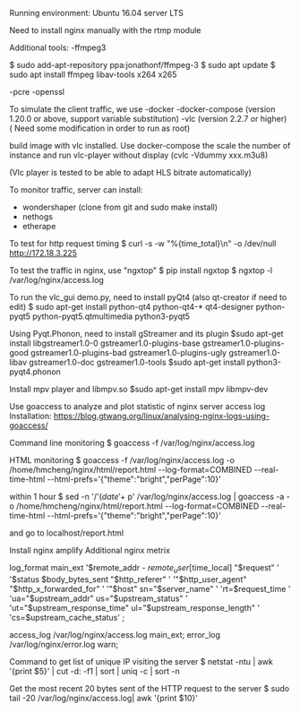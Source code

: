 Running environment: Ubuntu 16.04 server LTS

Need to install nginx manually with the rtmp module

Additional tools:
-ffmpeg3

$ sudo add-apt-repository ppa:jonathonf/ffmpeg-3
$ sudo apt update
$ sudo apt install ffmpeg libav-tools x264 x265

-pcre
-openssl

To simulate the client traffic, 
we use
-docker
-docker-compose (version 1.20.0 or above, support variable substitution)
-vlc (version 2.2.7 or higher) ( Need some modification in order to run as root)

build image with vlc installed.
Use docker-compose the scale the number of instance
and run vlc-player without display (cvlc -Vdummy xxx.m3u8)

(Vlc player is tested to be able to adapt HLS bitrate automatically)

To monitor traffic, server can install:
- wondershaper (clone from git and sudo make install)
- nethogs 
- etherape

To test for http request timing
$ curl -s -w "%{time_total}\n" -o /dev/null http://172.18.3.225

To test the traffic in nginx, use "ngxtop"
$ pip install ngxtop
$ ngxtop -l /var/log/nginx/access.log

To run the vlc_gui demo.py, need to install pyQt4 (also qt-creator if need to edit)
$ sudo apt-get install python-qt4 python-qt4-* qt4-designer python-pyqt5 python-pyqt5.qtmultimedia python3-pyqt5

Using Pyqt.Phonon, need to install gStreamer and its plugin
$sudo apt-get install libgstreamer1.0-0 gstreamer1.0-plugins-base gstreamer1.0-plugins-good gstreamer1.0-plugins-bad gstreamer1.0-plugins-ugly gstreamer1.0-libav gstreamer1.0-doc gstreamer1.0-tools
$sudo apt-get install python3-pyqt4.phonon

Install mpv player and libmpv.so
$sudo apt-get install mpv libmpv-dev

Use goaccess to analyze and plot statistic of nginx server access log
Installation: https://blog.gtwang.org/linux/analysing-nginx-logs-using-goaccess/

Command line monitoring
$ goaccess -f /var/log/nginx/access.log

HTML monitoring
$ goaccess -f /var/log/nginx/access.log -o /home/hmcheng/nginx/html/report.html --log-format=COMBINED --real-time-html --html-prefs='{"theme":"bright","perPage":10}' 

within 1 hour
$ sed -n '/'$(date '+%d\/%b\/%Y' -d '1 hour ago')'/,$ p' /var/log/nginx/access.log | goaccess -a -o /home/hmcheng/nginx/html/report.html --log-format=COMBINED --real-time-html --html-prefs='{"theme":"bright","perPage":10}' 

and go to localhost/report.html


Install nginx amplify
Additional nginx metrix

log_format  main_ext  '$remote_addr - $remote_user [$time_local] "$request" '
                      '$status $body_bytes_sent "$http_referer" '
                      '"$http_user_agent" "$http_x_forwarded_for" '
                      '"$host" sn="$server_name" '
                      'rt=$request_time '
                      'ua="$upstream_addr" us="$upstream_status" '
                      'ut="$upstream_response_time" ul="$upstream_response_length" '
                      'cs=$upstream_cache_status' ;
                      
access_log  /var/log/nginx/access.log  main_ext;
error_log  /var/log/nginx/error.log warn;


Command to get list of unique IP visiting the server
$ netstat -ntu | awk '{print $5}' | cut -d: -f1 | sort | uniq -c | sort -n

Get the most recent 20 bytes sent of the HTTP request to the server
$ sudo tail -20 /var/log/nginx/access.log| awk '{print $10}'
